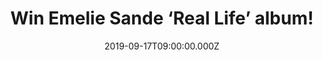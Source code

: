 ---
campaign-uuid: "c-89b674fa-9992-434f-87c5-39b7c6aac132"
type: "Competition"
category: "Music"
date: "2019-09-17T09:00:00.000Z"
end-date: "2019-10-17T23:59:00.000Z"
disable-form: false
is_promoted: false
has_entry_page: true
title: "Win Emelie Sande ‘Real Life’ album!"
competition-description: "<p>Emilie Sande is finally back with an amazing brand new\
  \ album. Recorded following an intense personal journey of self-doubt and self-discovery,\
  \ ‘Real Life’ marks a brand-new chapter and with it a bold, confident and fearless\
  \ new sound. It’s an extraordinary album and emblematic of an artist emerging defiant\
  \ and powerful.</p>\n<p>Want it? Click below for a chance to win.</p>\n"
hero-header: "Win Emelie Sande ‘Real Life’ album!"
terms-confirmation: "N/A"
banner-img: "https://assets.expresslyapp.com/asset-fb6b95fd-33b6-490b-abed-40dd0f0cc9bd.jpg"
logo-left-href: "aaa.nme.com"
logo-left-image: "https://assets.expresslyapp.com/asset-086cd16f-9d3c-4fa2-a10d-d5f18c56833f.jpg"
logo-left-title: "NME AAA"
bg-image-hero: "https://assets.expresslyapp.com/asset-b47525b9-c18e-4ce7-b6b3-b57f9abe377c.jpg"
bg-image-first: "https://assets.expresslyapp.com/asset-251c21ad-5350-4237-80b9-d0cf166447ab.jpg"
section1-content: "<p>With all lyrics written by Emeli and working with the likes\
  \ of Salaam Remi, James Poyser and Troy Miller, who produced every song, the album’\
  s 11 tracks act as warm balm for anyone looking for positivity.</p>\n<p>Opening\
  \ track, the compelling Human is a sobering reminder of our vulnerability that sets\
  \ the tone for the record as Sandé sings, “We all human / We all go through things.”\
  \ This is followed by the acoustic guitar lead Love To Help, a poignant and smooth\
  \ statement of solidarity, while on the soaring You Are Not Alone, the singer, flanked\
  \ by the halo of a choir, returns with the anthemic sound that made her a star.\
  \ Building on this momentum is lead single Sparrow, an empowering track that showcases\
  \ the singer’s dynamic voice on top of marching drums, resonant pianos and resplendent\
  \ backing vocals, as does the sermonic Survivor with its flecks of R&B and gospel.\
  \ Honest, a tender piano ballad, sees the singer deliver one of the most emotive\
  \ songs of her career, and the cinematic, string-led Free as a Bird which closes\
  \ the record is timeless. Elsewhere, like on the disco-tinged Extraordinary Being\
  \ and soulful Shine, Emeli pushes her sound further than ever, showcasing the faith\
  \ of a woman and an artist who now truly understands herself..</p>\n<p>Enter below\
  \ for a chance to win a copy of Emeli’s new album. Good luck!</p>\n"
entry-title: "Win Emelie Sande ‘Real Life’ album!"
entry-content: "<p>Enter the draw to win Emelie Sande ‘Real Life’ album by completing\
  \ the form below before 23:59 on the 17th of October 2019.</p>\n"
has-winner: false
prize-description: "Emelie Sande ‘Real Life’ album!"
special-conditions: "Multiple entries are allowed up to one every day.\r\n\r\nThis\
  \ competition is also available on: http://club.expressly.io/competitons/emelie-sande-album-giveaway"
country-restrictions:
- "GB"
---